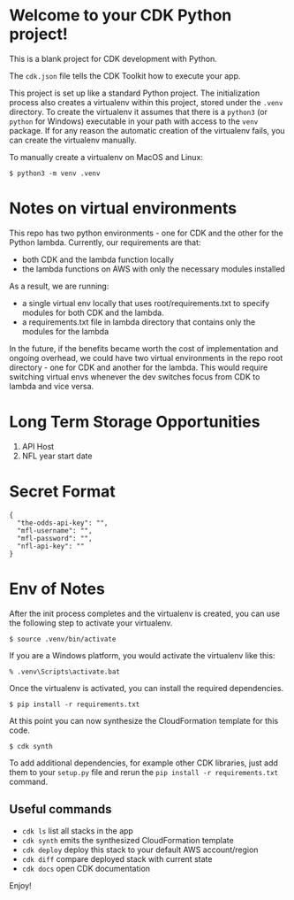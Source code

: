 # Welcome to your CDK Python project!

This is a blank project for CDK development with Python.

The `cdk.json` file tells the CDK Toolkit how to execute your app.

This project is set up like a standard Python project. The initialization
process also creates a virtualenv within this project, stored under the `.venv`
directory. To create the virtualenv it assumes that there is a `python3`
(or `python` for Windows) executable in your path with access to the `venv`
package. If for any reason the automatic creation of the virtualenv fails,
you can create the virtualenv manually.

To manually create a virtualenv on MacOS and Linux:

```
$ python3 -m venv .venv
```

# Notes on virtual environments

This repo has two python environments - one for CDK and the other for the Python lambda.
Currently, our requirements are that:

- both CDK and the lambda function locally
- the lambda functions on AWS with only the necessary modules installed

As a result, we are running:

- a single virtual env locally that uses root/requirements.txt to
  specify modules for both CDK and the lambda.
- a requirements.txt file in lambda directory that contains only the modules for the lambda

In the future, if the benefits became worth the cost of implementation and ongoing overhead,
we could have two virtual environments in the repo root directory - one for CDK and another for
the lambda. This would require switching virtual envs whenever the dev switches focus from CDK
to lambda and vice versa.

# Long Term Storage Opportunities

1. API Host
1. NFL year start date

# Secret Format

```
{
  "the-odds-api-key": "",
  "mfl-username": "",
  "mfl-password": "",
  "nfl-api-key": ""
}
```

# Env of Notes

After the init process completes and the virtualenv is created, you can use the following
step to activate your virtualenv.

```
$ source .venv/bin/activate
```

If you are a Windows platform, you would activate the virtualenv like this:

```
% .venv\Scripts\activate.bat
```

Once the virtualenv is activated, you can install the required dependencies.

```
$ pip install -r requirements.txt
```

At this point you can now synthesize the CloudFormation template for this code.

```
$ cdk synth
```

To add additional dependencies, for example other CDK libraries, just add
them to your `setup.py` file and rerun the `pip install -r requirements.txt`
command.

## Useful commands

- `cdk ls` list all stacks in the app
- `cdk synth` emits the synthesized CloudFormation template
- `cdk deploy` deploy this stack to your default AWS account/region
- `cdk diff` compare deployed stack with current state
- `cdk docs` open CDK documentation

Enjoy!
